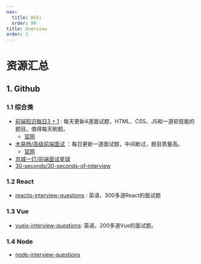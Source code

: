 ```yaml
---
nav:
  title: Wiki
  order: 99
title: Overview
order: 1
---
```


# 资源汇总

## 1. Github


### 1.1 综合类

- [前端知识每日3 + 1](https://github.com/haizlin/fe-interview/) : 每天更新4道面试题，HTML、CSS、JS和一道软技能的题目。值得每天刷题。
    - [官网](http://www.h-camel.com)
- [木易杨/高级前端面试](https://github.com/Advanced-Frontend/Daily-Interview-Question/) ：每日更新一道面试题，中间断过，题目质量高。
    - [官网](https://muyiy.cn/question/)
- [京城一灯/前端面试星球](https://github.com/lgwebdream/FE-Interview/)
- [30-seconds/30-seconds-of-interview](https://github.com/30-seconds/30-seconds-of-interviews/)

### 1.2 React

- [reactjs-interview-questions](https://github.com/sudheerj/reactjs-interview-questions/) : 英语，300多道React的面试题

### 1.3 Vue

- [vuejs-interview-questions](https://github.com/sudheerj/vuejs-interview-questions/): 英语，200多道Vue的面试题。

### 1.4 Node

- [node-interview-questions](https://github.com/jimuyouyou/node-interview-questions/)
